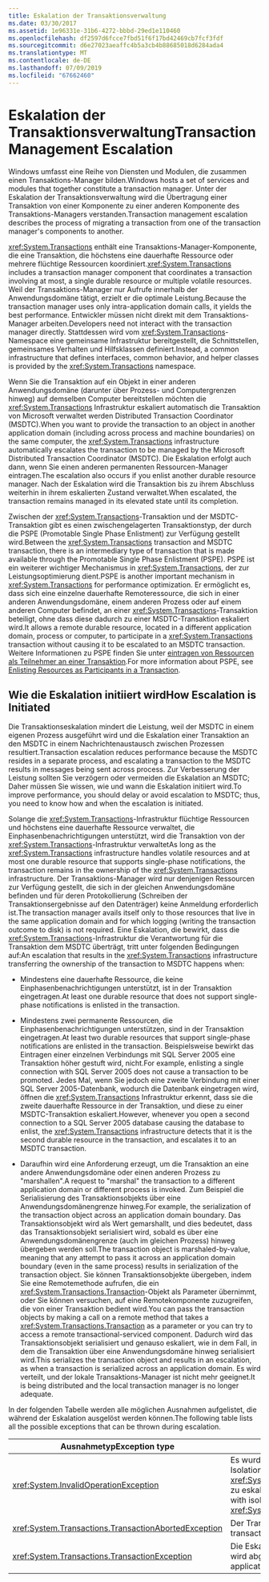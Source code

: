 ```yaml
---
title: Eskalation der Transaktionsverwaltung
ms.date: 03/30/2017
ms.assetid: 1e96331e-31b6-4272-bbbd-29ed1e110460
ms.openlocfilehash: df2597d6fcce7fbd51f6f17bd42469cb7fcf3fdf
ms.sourcegitcommit: d6e27023aeaffc4b5a3cb4b88685018d6284ada4
ms.translationtype: MT
ms.contentlocale: de-DE
ms.lasthandoff: 07/09/2019
ms.locfileid: "67662460"
---
```

# <a name="transaction-management-escalation"></a><span data-ttu-id="082dd-102">Eskalation der Transaktionsverwaltung</span><span class="sxs-lookup"><span data-stu-id="082dd-102">Transaction Management Escalation</span></span>
<span data-ttu-id="082dd-103">Windows umfasst eine Reihe von Diensten und Modulen, die zusammen einen Transaktions-Manager bilden.</span><span class="sxs-lookup"><span data-stu-id="082dd-103">Windows hosts a set of services and modules that together constitute a transaction manager.</span></span> <span data-ttu-id="082dd-104">Unter der Eskalation der Transaktionsverwaltung wird die Übertragung einer Transaktion von einer Komponente zu einer anderen Komponente des Transaktions-Managers verstanden.</span><span class="sxs-lookup"><span data-stu-id="082dd-104">Transaction management escalation describes the process of migrating a transaction from one of the transaction manager's components to another.</span></span>  
  
 <span data-ttu-id="082dd-105"><xref:System.Transactions> enthält eine Transaktions-Manager-Komponente, die eine Transaktion, die höchstens eine dauerhafte Ressource oder mehrere flüchtige Ressourcen koordiniert.</span><span class="sxs-lookup"><span data-stu-id="082dd-105"><xref:System.Transactions> includes a transaction manager component that coordinates a transaction involving at most, a single durable resource or multiple volatile resources.</span></span> <span data-ttu-id="082dd-106">Weil der Transaktions-Manager nur Aufrufe innerhalb der Anwendungsdomäne tätigt, erzielt er die optimale Leistung.</span><span class="sxs-lookup"><span data-stu-id="082dd-106">Because the transaction manager uses only intra-application domain calls, it yields the best performance.</span></span> <span data-ttu-id="082dd-107">Entwickler müssen nicht direkt mit dem Transaktions-Manager arbeiten.</span><span class="sxs-lookup"><span data-stu-id="082dd-107">Developers need not interact with the transaction manager directly.</span></span> <span data-ttu-id="082dd-108">Stattdessen wird vom <xref:System.Transactions>-Namespace eine gemeinsame Infrastruktur bereitgestellt, die Schnittstellen, gemeinsames Verhalten und Hilfsklassen definiert.</span><span class="sxs-lookup"><span data-stu-id="082dd-108">Instead, a common infrastructure that defines interfaces, common behavior, and helper classes is provided by the <xref:System.Transactions> namespace.</span></span>  
  
 <span data-ttu-id="082dd-109">Wenn Sie die Transaktion auf ein Objekt in einer anderen Anwendungsdomäne (darunter über Prozess- und Computergrenzen hinweg) auf demselben Computer bereitstellen möchten die <xref:System.Transactions> Infrastruktur eskaliert automatisch die Transaktion von Microsoft verwaltet werden Distributed Transaction Coordinator (MSDTC).</span><span class="sxs-lookup"><span data-stu-id="082dd-109">When you want to provide the transaction to an object in another application domain (including across process and machine boundaries) on the same computer, the <xref:System.Transactions> infrastructure automatically escalates the transaction to be managed by the Microsoft Distributed Transaction Coordinator (MSDTC).</span></span> <span data-ttu-id="082dd-110">Die Eskalation erfolgt auch dann, wenn Sie einen anderen permanenten Ressourcen-Manager eintragen.</span><span class="sxs-lookup"><span data-stu-id="082dd-110">The escalation also occurs if you enlist another durable resource manager.</span></span> <span data-ttu-id="082dd-111">Nach der Eskalation wird die Transaktion bis zu ihrem Abschluss weiterhin in ihrem eskalierten Zustand verwaltet.</span><span class="sxs-lookup"><span data-stu-id="082dd-111">When escalated, the transaction remains managed in its elevated state until its completion.</span></span>  
  
 <span data-ttu-id="082dd-112">Zwischen der <xref:System.Transactions>-Transaktion und der MSDTC-Transaktion gibt es einen zwischengelagerten Transaktionstyp, der durch die PSPE (Promotable Single Phase Enlistment) zur Verfügung gestellt wird.</span><span class="sxs-lookup"><span data-stu-id="082dd-112">Between the <xref:System.Transactions> transaction and MSDTC transaction, there is an intermediary type of transaction that is made available through the Promotable Single Phase Enlistment (PSPE).</span></span> <span data-ttu-id="082dd-113">PSPE ist ein weiterer wichtiger Mechanismus in <xref:System.Transactions>, der zur Leistungsoptimierung dient.</span><span class="sxs-lookup"><span data-stu-id="082dd-113">PSPE is another important mechanism in <xref:System.Transactions> for performance optimization.</span></span> <span data-ttu-id="082dd-114">Er ermöglicht es, dass sich eine einzelne dauerhafte Remoteressource, die sich in einer anderen Anwendungsdomäne, einem anderen Prozess oder auf einem anderen Computer befindet, an einer <xref:System.Transactions>-Transaktion beteiligt, ohne dass diese dadurch zu einer MSDTC-Transaktion eskaliert wird.</span><span class="sxs-lookup"><span data-stu-id="082dd-114">It allows a remote durable resource, located in a different application domain, process or computer, to participate in a <xref:System.Transactions> transaction without causing it to be escalated to an MSDTC transaction.</span></span> <span data-ttu-id="082dd-115">Weitere Informationen zu PSPE finden Sie unter [eintragen von Ressourcen als Teilnehmer an einer Transaktion](../../../../docs/framework/data/transactions/enlisting-resources-as-participants-in-a-transaction.md).</span><span class="sxs-lookup"><span data-stu-id="082dd-115">For more information about PSPE, see [Enlisting Resources as Participants in a Transaction](../../../../docs/framework/data/transactions/enlisting-resources-as-participants-in-a-transaction.md).</span></span>  
  
## <a name="how-escalation-is-initiated"></a><span data-ttu-id="082dd-116">Wie die Eskalation initiiert wird</span><span class="sxs-lookup"><span data-stu-id="082dd-116">How Escalation is Initiated</span></span>  
 <span data-ttu-id="082dd-117">Die Transaktionseskalation mindert die Leistung, weil der MSDTC in einem eigenen Prozess ausgeführt wird und die Eskalation einer Transaktion an den MSDTC in einem Nachrichtenaustausch zwischen Prozessen resultiert.</span><span class="sxs-lookup"><span data-stu-id="082dd-117">Transaction escalation reduces performance because the MSDTC resides in a separate process, and escalating a transaction to the MSDTC results in messages being sent across process.</span></span> <span data-ttu-id="082dd-118">Zur Verbesserung der Leistung sollten Sie verzögern oder vermeiden die Eskalation an MSDTC; Daher müssen Sie wissen, wie und wann die Eskalation initiiert wird.</span><span class="sxs-lookup"><span data-stu-id="082dd-118">To improve performance, you should delay or avoid escalation to MSDTC; thus, you need to know how and when the escalation is initiated.</span></span>  
  
 <span data-ttu-id="082dd-119">Solange die <xref:System.Transactions>-Infrastruktur flüchtige Ressourcen und höchstens eine dauerhafte Ressource verwaltet, die Einphasenbenachrichtigungen unterstützt, wird die Transaktion von der <xref:System.Transactions>-Infrastruktur verwaltet</span><span class="sxs-lookup"><span data-stu-id="082dd-119">As long as the <xref:System.Transactions> infrastructure handles volatile resources and at most one durable resource that supports single-phase notifications, the transaction remains in the ownership of the <xref:System.Transactions> infrastructure.</span></span> <span data-ttu-id="082dd-120">Der Transaktions-Manager wird nur denjenigen Ressourcen zur Verfügung gestellt, die sich in der gleichen Anwendungsdomäne befinden und für deren Protokollierung (Schreiben der Transaktionsergebnisse auf den Datenträger) keine Anmeldung erforderlich ist.</span><span class="sxs-lookup"><span data-stu-id="082dd-120">The transaction manager avails itself only to those resources that live in the same application domain and for which logging (writing the transaction outcome to disk) is not required.</span></span> <span data-ttu-id="082dd-121">Eine Eskalation, die bewirkt, dass die <xref:System.Transactions>-Infrastruktur die Verantwortung für die Transaktion dem MSDTC überträgt, tritt unter folgenden Bedingungen auf:</span><span class="sxs-lookup"><span data-stu-id="082dd-121">An escalation that results in the <xref:System.Transactions> infrastructure transferring the ownership of the transaction to MSDTC happens when:</span></span>  
  
- <span data-ttu-id="082dd-122">Mindestens eine dauerhafte Ressource, die keine Einphasenbenachrichtigungen unterstützt, ist in der Transaktion eingetragen.</span><span class="sxs-lookup"><span data-stu-id="082dd-122">At least one durable resource that does not support single-phase notifications is enlisted in the transaction.</span></span>  
  
- <span data-ttu-id="082dd-123">Mindestens zwei permanente Ressourcen, die Einphasenbenachrichtigungen unterstützen, sind in der Transaktion eingetragen.</span><span class="sxs-lookup"><span data-stu-id="082dd-123">At least two durable resources that support single-phase notifications are enlisted in the transaction.</span></span> <span data-ttu-id="082dd-124">Beispielsweise bewirkt das Eintragen einer einzelnen Verbindungs mit SQL Server 2005 eine Transaktion höher gestuft wird, nicht.</span><span class="sxs-lookup"><span data-stu-id="082dd-124">For example, enlisting a single connection with SQL Server 2005 does not cause a transaction to be promoted.</span></span> <span data-ttu-id="082dd-125">Jedes Mal, wenn Sie jedoch eine zweite Verbindung mit einer SQL Server 2005-Datenbank, wodurch die Datenbank eingetragen wird, öffnen die <xref:System.Transactions> Infrastruktur erkennt, dass sie die zweite dauerhafte Ressource in der Transaktion, und diese zu einer MSDTC-Transaktion eskaliert.</span><span class="sxs-lookup"><span data-stu-id="082dd-125">However, whenever you open a second connection to a SQL Server 2005 database causing the database to enlist, the <xref:System.Transactions> infrastructure detects that it is the second durable resource in the transaction, and escalates it to an MSDTC transaction.</span></span>  
  
- <span data-ttu-id="082dd-126">Daraufhin wird eine Anforderung erzeugt, um die Transaktion an eine andere Anwendungsdomäne oder einen anderen Prozess zu "marshallen".</span><span class="sxs-lookup"><span data-stu-id="082dd-126">A request to "marshal" the transaction to a different application domain or different process is invoked.</span></span> <span data-ttu-id="082dd-127">Zum Beispiel die Serialisierung des Transaktionsobjekts über eine Anwendungsdomänengrenze hinweg.</span><span class="sxs-lookup"><span data-stu-id="082dd-127">For example, the serialization of the transaction object across an application domain boundary.</span></span> <span data-ttu-id="082dd-128">Das Transaktionsobjekt wird als Wert gemarshallt, und dies bedeutet, dass das Transaktionsobjekt serialisiert wird, sobald es über eine Anwendungsdomänengrenze (auch im gleichen Prozess) hinweg übergeben werden soll.</span><span class="sxs-lookup"><span data-stu-id="082dd-128">The transaction object is marshaled-by-value, meaning that any attempt to pass it across an application domain boundary (even in the same process) results in serialization of the transaction object.</span></span> <span data-ttu-id="082dd-129">Sie können Transaktionsobjekte übergeben, indem Sie eine Remotemethode aufrufen, die ein <xref:System.Transactions.Transaction>-Objekt als Parameter übernimmt, oder Sie können versuchen, auf eine Remotekomponente zuzugreifen, die von einer Transaktion bedient wird.</span><span class="sxs-lookup"><span data-stu-id="082dd-129">You can pass the transaction objects by making a call on a remote method that takes a <xref:System.Transactions.Transaction> as a parameter or you can try to access a remote transactional-serviced component.</span></span> <span data-ttu-id="082dd-130">Dadurch wird das Transaktionsobjekt serialisiert und genauso eskaliert, wie in dem Fall, in dem die Transaktion über eine Anwendungsdomäne hinweg serialisiert wird.</span><span class="sxs-lookup"><span data-stu-id="082dd-130">This serializes the transaction object and results in an escalation, as when a transaction is serialized across an application domain.</span></span> <span data-ttu-id="082dd-131">Es wird verteilt, und der lokale Transaktions-Manager ist nicht mehr geeignet.</span><span class="sxs-lookup"><span data-stu-id="082dd-131">It is being distributed and the local transaction manager is no longer adequate.</span></span>  
  
 <span data-ttu-id="082dd-132">In der folgenden Tabelle werden alle möglichen Ausnahmen aufgelistet, die während der Eskalation ausgelöst werden können.</span><span class="sxs-lookup"><span data-stu-id="082dd-132">The following table lists all the possible exceptions that can be thrown during escalation.</span></span>  
  
|<span data-ttu-id="082dd-133">Ausnahmetyp</span><span class="sxs-lookup"><span data-stu-id="082dd-133">Exception type</span></span>|<span data-ttu-id="082dd-134">Bedingung</span><span class="sxs-lookup"><span data-stu-id="082dd-134">Condition</span></span>|  
|--------------------|---------------|  
|<xref:System.InvalidOperationException>|<span data-ttu-id="082dd-135">Es wurde versucht, eine Transaktion mit einer Isolationsebene von <xref:System.Transactions.IsolationLevel.Snapshot> zu eskalieren.</span><span class="sxs-lookup"><span data-stu-id="082dd-135">An attempt to escalate a transaction with isolation level equal to <xref:System.Transactions.IsolationLevel.Snapshot>.</span></span>|  
|<xref:System.Transactions.TransactionAbortedException>|<span data-ttu-id="082dd-136">Der Transaktions-Manager ist nicht aktiv.</span><span class="sxs-lookup"><span data-stu-id="082dd-136">The transaction manager is down.</span></span>|  
|<xref:System.Transactions.TransactionException>|<span data-ttu-id="082dd-137">Die Eskalation schlägt fehl, und die Anwendung wird abgebrochen.</span><span class="sxs-lookup"><span data-stu-id="082dd-137">The escalation fails and the application is aborted.</span></span>|
